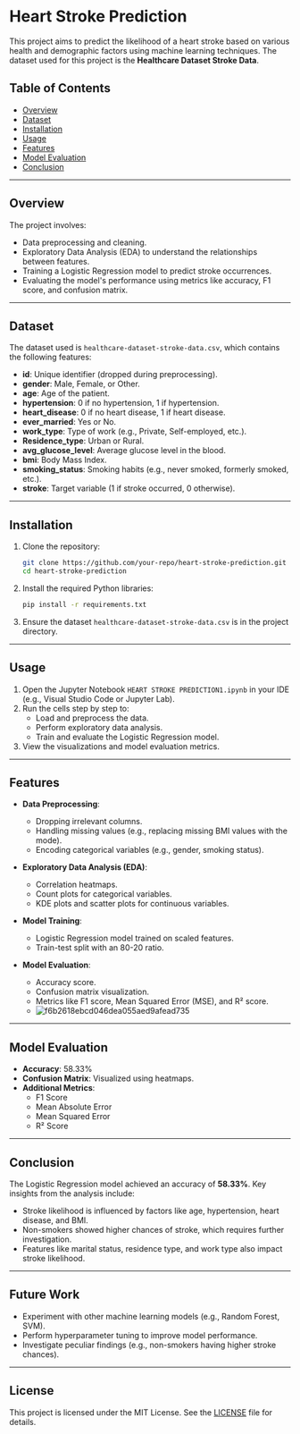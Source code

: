 # Heart Stroke Prediction

This project aims to predict the likelihood of a heart stroke based on various health and demographic factors using machine learning techniques. The dataset used for this project is the **Healthcare Dataset Stroke Data**.

## Table of Contents

- [Overview](#overview)
- [Dataset](#dataset)
- [Installation](#installation)
- [Usage](#usage)
- [Features](#features)
- [Model Evaluation](#model-evaluation)
- [Conclusion](#conclusion)

---

## Overview

The project involves:
- Data preprocessing and cleaning.
- Exploratory Data Analysis (EDA) to understand the relationships between features.
- Training a Logistic Regression model to predict stroke occurrences.
- Evaluating the model's performance using metrics like accuracy, F1 score, and confusion matrix.

---

## Dataset

The dataset used is `healthcare-dataset-stroke-data.csv`, which contains the following features:
- **id**: Unique identifier (dropped during preprocessing).
- **gender**: Male, Female, or Other.
- **age**: Age of the patient.
- **hypertension**: 0 if no hypertension, 1 if hypertension.
- **heart_disease**: 0 if no heart disease, 1 if heart disease.
- **ever_married**: Yes or No.
- **work_type**: Type of work (e.g., Private, Self-employed, etc.).
- **Residence_type**: Urban or Rural.
- **avg_glucose_level**: Average glucose level in the blood.
- **bmi**: Body Mass Index.
- **smoking_status**: Smoking habits (e.g., never smoked, formerly smoked, etc.).
- **stroke**: Target variable (1 if stroke occurred, 0 otherwise).

---

## Installation

1. Clone the repository:
   ```bash
   git clone https://github.com/your-repo/heart-stroke-prediction.git
   cd heart-stroke-prediction
   ```

2. Install the required Python libraries:
   ```bash
   pip install -r requirements.txt
   ```

3. Ensure the dataset `healthcare-dataset-stroke-data.csv` is in the project directory.

---

## Usage

1. Open the Jupyter Notebook `HEART STROKE PREDICTION1.ipynb` in your IDE (e.g., Visual Studio Code or Jupyter Lab).
2. Run the cells step by step to:
   - Load and preprocess the data.
   - Perform exploratory data analysis.
   - Train and evaluate the Logistic Regression model.
3. View the visualizations and model evaluation metrics.

---

## Features

- **Data Preprocessing**:
  - Dropping irrelevant columns.
  - Handling missing values (e.g., replacing missing BMI values with the mode).
  - Encoding categorical variables (e.g., gender, smoking status).

- **Exploratory Data Analysis (EDA)**:
  - Correlation heatmaps.
  - Count plots for categorical variables.
  - KDE plots and scatter plots for continuous variables.

- **Model Training**:
  - Logistic Regression model trained on scaled features.
  - Train-test split with an 80-20 ratio.

- **Model Evaluation**:
  - Accuracy score.
  - Confusion matrix visualization.
  - Metrics like F1 score, Mean Squared Error (MSE), and R² score.
  - ![f6b2618ebcd046dea055aed9afead735](https://github.com/user-attachments/assets/2248d0b1-af1c-4be8-8f74-161d65e7b618)


---

## Model Evaluation

- **Accuracy**: 58.33%
- **Confusion Matrix**: Visualized using heatmaps.
- **Additional Metrics**:
  - F1 Score
  - Mean Absolute Error
  - Mean Squared Error
  - R² Score

---

## Conclusion

The Logistic Regression model achieved an accuracy of **58.33%**. Key insights from the analysis include:
- Stroke likelihood is influenced by factors like age, hypertension, heart disease, and BMI.
- Non-smokers showed higher chances of stroke, which requires further investigation.
- Features like marital status, residence type, and work type also impact stroke likelihood.

---

## Future Work

- Experiment with other machine learning models (e.g., Random Forest, SVM).
- Perform hyperparameter tuning to improve model performance.
- Investigate peculiar findings (e.g., non-smokers having higher stroke chances).

---

## License

This project is licensed under the MIT License. See the [LICENSE](LICENSE) file for details.



